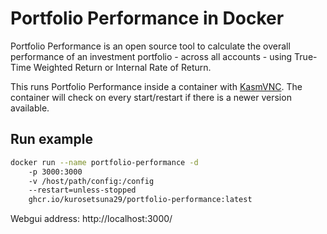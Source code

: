 # Portfolio Performance in Docker

Portfolio Performance is an open source tool to calculate the overall performance of an investment portfolio - across all accounts - using True-Time Weighted Return or Internal Rate of Return.

This runs Portfolio Performance inside a container with [KasmVNC](https://github.com/linuxserver/docker-baseimage-kasmvnc). The container will check on every start/restart if there is a newer version available.

## Run example

```bash
docker run --name portfolio-performance -d
    -p 3000:3000
    -v /host/path/config:/config
    --restart=unless-stopped
    ghcr.io/kurosetsuna29/portfolio-performance:latest
```

Webgui address: http://localhost:3000/
